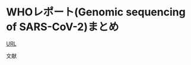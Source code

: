 # WHOレポート(Genomic sequencing of SARS-CoV-2)まとめ

[URL](https://www.who.int/publications/i/item/9789240018440)

文献
